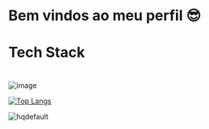# Bem vindos ao meu perfil 😎


# 
# Tech Stack
#

![image]({https://img.shields.io/badge/Windows-0078D6?style=for-the-badge&logo=windows&logoColor=white})

[![Top Langs](https://github-readme-stats.vercel.app/api/top-langs/?username=anuraghazra&layout=donut-vertical)](https://github.com/anuraghazra/github-readme-stats)
<!--
**GiraffaSpaghetti/GiraffaSpaghetti** is a ✨ _special_ ✨ repository because its `README.md` (this file) appears on your GitHub profile.

Here are some ideas to get you started:

- 🔭 I’m currently working on ...
- 🌱 I’m currently learning ...
- 👯 I’m looking to collaborate on ...
- 🤔 I’m looking for help with ...
- 💬 Ask me about ...
- 📫 How to reach me: ...
- 😄 Pronouns: ...
- ⚡ Fun fact: ...
-->
![hqdefault](https://user-images.githubusercontent.com/86379581/170337776-71a50af3-789a-40bf-813c-c6715dc74ab3.jpg)
